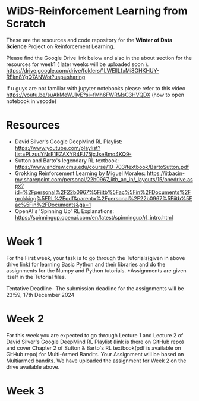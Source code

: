 # WiDS-Reinforcement Learning from Scratch

These are the resources and code repository for the **Winter of Data Science** Project on Reinforcement Learning.

Please find the Google Drive link below and also in the about section for the resources for week1 ( later weeks will be uploaded soon ).
https://drive.google.com/drive/folders/1LWElILfxMi8OHKHUY-REkn8YgQ7ANWot?usp=sharing

If u guys are not familiar with jupyter notebooks please refer to this video
https://youtu.be/suAkMeWJ1yE?si=fMh6FWRMsC3HVQDX  (how to open notebook in vscode)

# Resources
  - David Silver's Google DeepMind RL Playlist: https://www.youtube.com/playlist?list=PLzuuYNsE1EZAXYR4FJ75jcJseBmo4KQ9-
  - Sutton and Barto's legendary RL textbook: https://www.andrew.cmu.edu/course/10-703/textbook/BartoSutton.pdf
  - Grokking Reinforcement Learning by Miguel Morales: https://iitbacin-my.sharepoint.com/personal/22b0967_iitb_ac_in/_layouts/15/onedrive.aspx?id=%2Fpersonal%2F22b0967%5Fiitb%5Fac%5Fin%2FDocuments%2Fgrokking%5FRL%2Epdf&parent=%2Fpersonal%2F22b0967%5Fiitb%5Fac%5Fin%2FDocuments&ga=1
  - OpenAI's 'Spinning Up' RL Explanations: https://spinningup.openai.com/en/latest/spinningup/rl_intro.html

# Week 1
For the First week, your task is to go through the Tutorials(given in above drive link) for learning Basic Python and their libraries and do the assignments for the Numpy and Python tutorials.
*Assignments are given itself in the Tutorial files.

Tentative Deadline- The submission deadline for the assignments will be 23:59, 17th December 2024

# Week 2
For this week you are expected to go through Lecture 1 and Lecture 2 of David Silver's Google DeepMind RL Playlist (link is there on GitHub repo) and cover Chapter 2 of Sutton & Barto's RL textbook(pdf is available on GitHub repo) for Multi-Armed Bandits. Your Assignment will be based on Multiarmed bandits. 
We have uploaded the assignment for Week 2 on the drive available above.

# Week 3

